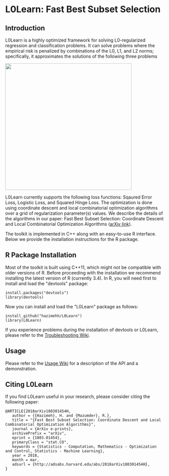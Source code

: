 # L0Learn: Fast Best Subset Selection

## Introduction
L0Learn is a highly optimized framework for solving L0-regularized regression and classification problems. It can solve problems where the empirical risk is penalized by combinations of the L0, L1, and L2 norms; specifically, it approximates the solutions of the following three problems

<img src="https://github.com/hazimehh/L0Learn/blob/NewInterface/misc/l0problems.png" width = 400>

L0Learn currently supports the following loss functions: Sqaured Error Loss, Logistic Loss, and Squared Hinge Loss. The optimization is done using coordinate descent and local combinatorial optimization algorithms over a grid of  regularization parameter(s) values. We describe the details of the algorithms in our paper: Fast Best Subset Selection: Coordinate Descent and Local Combinatorial Optimization Algorithms ([arXiv link](https://arxiv.org/abs/1803.01454)). 

The toolkit is implemented in C++ along with an easy-to-use R interface. Below we provide the installation instructions for the R package.

## R Package Installation
Most of the toolkit is built using C++11, which might not be compatible with older versions of R. Before proceeding with the installation we recommend installing the latest version of R (currently 3.4). In R, you will need first to install and load the "devtools" package:
```
install.packages("devtools")
library(devtools)
```
Now you can install and load the "L0Learn" package as follows:
```
install_github("hazimehh/L0Learn")
library(L0Learn)
```
If you experience problems during the installation of devtools or L0Learn, please refer to the [Troubleshooting Wiki](https://github.com/hazimehh/L0Learn/wiki/Installation-Troubleshooting).

## Usage
Please refer to the [Usage Wiki](https://github.com/hazimehh/L0Learn/wiki/Usage) for a description of the API and a demonstration. 

## Citing L0Learn
If you find L0Learn useful in your research, please consider citing the following paper:
```
@ARTICLE{2018arXiv180301454H,
   author = {{Hazimeh}, H. and {Mazumder}, R.},
   title = "{Fast Best Subset Selection: Coordinate Descent and Local Combinatorial Optimization Algorithms}",
   journal = {ArXiv e-prints},
   archivePrefix = "arXiv",
   eprint = {1803.01454},
   primaryClass = "stat.CO",
   keywords = {Statistics - Computation, Mathematics - Optimization and Control, Statistics - Machine Learning},
   year = 2018,
   month = mar,
   adsurl = {http://adsabs.harvard.edu/abs/2018arXiv180301454H},
}
```
